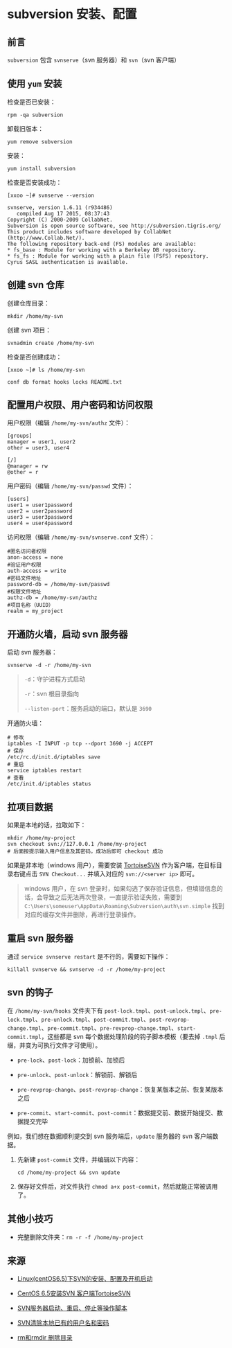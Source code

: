 # subversion 安装、配置

## 前言

`subversion` 包含 `svnserve`（svn 服务器）和 `svn`（svn 客户端）

## 使用 `yum` 安装

检查是否已安装：
```
rpm -qa subversion
```

卸载旧版本：
```
yum remove subversion
```

安装：
```
yum install subversion
```

检查是否安装成功：
```
[xxoo ~]# svnserve --version

svnserve, version 1.6.11 (r934486)
   compiled Aug 17 2015, 08:37:43
Copyright (C) 2000-2009 CollabNet.
Subversion is open source software, see http://subversion.tigris.org/
This product includes software developed by CollabNet (http://www.Collab.Net/).
The following repository back-end (FS) modules are available:
* fs_base : Module for working with a Berkeley DB repository.
* fs_fs : Module for working with a plain file (FSFS) repository.
Cyrus SASL authentication is available.
```

## 创建 svn 仓库

创建仓库目录：
```
mkdir /home/my-svn
```

创建 svn 项目：
```
svnadmin create /home/my-svn
```

检查是否创建成功：
```
[xxoo ~]# ls /home/my-svn

conf db format hooks locks README.txt
```

## 配置用户权限、用户密码和访问权限

用户权限（编辑 `/home/my-svn/authz` 文件）：
```
[groups]
manager = user1, user2
other = user3, user4

[/]
@manager = rw
@other = r
```

用户密码（编辑 `/home/my-svn/passwd` 文件）：
```
[users]
user1 = user1password
user2 = user2password
user3 = user3password
user4 = user4password
```

访问权限（编辑 `/home/my-svn/svnserve.conf` 文件）：
```
#匿名访问者权限
anon-access = none
#验证用户权限
auth-access = write
#密码文件地址
password-db = /home/my-svn/passwd
#权限文件地址
authz-db = /home/my-svn/authz
#项目名称（UUID）
realm = my_project
```

## 开通防火墙，启动 svn 服务器

启动 svn 服务器：
```
svnserve -d -r /home/my-svn
```
> `-d`：守护进程方式启动
>
> `-r`：svn 根目录指向
>
> `--listen-port`：服务启动的端口，默认是 `3690`

开通防火墙：
```
# 修改
iptables -I INPUT -p tcp --dport 3690 -j ACCEPT
# 保存
/etc/rc.d/init.d/iptables save
# 重启
service iptables restart
# 查看
/etc/init.d/iptables status
```

## 拉项目数据

如果是本地的话，拉取如下：
```
mkdir /home/my-project
svn checkout svn://127.0.0.1 /home/my-project
# 后面按提示输入用户信息及其密码，成功后即可 checkout 成功
```

如果是非本地（windows 用户），需要安装 [TortoiseSVN](https://tortoisesvn.net/) 作为客户端，在目标目录右键点击 `SVN Checkout...` 并填入对应的 `svn://<server ip>` 即可。

> windows 用户，在 svn 登录时，如果勾选了保存验证信息，但填错信息的话，会导致之后无法再次登录，一直提示验证失败，需要到 `C:\Users\someuser\AppData\Roaming\Subversion\auth\svn.simple` 找到对应的缓存文件并删除，再进行登录操作。

## 重启 svn 服务器

通过 `service svnserve restart` 是不行的，需要如下操作：
```
killall svnserve && svnserve -d -r /home/my-project
```

## svn 的钩子

在 `/home/my-svn/hooks` 文件夹下有 `post-lock.tmpl`、`post-unlock.tmpl`、`pre-lock.tmpl`、`pre-unlock.tmpl`、`post-commit.tmpl`、`post-revprop-change.tmpl`、`pre-commit.tmpl`、`pre-revprop-change.tmpl`、`start-commit.tmpl`，这些都是 svn 每个数据处理阶段的钩子脚本模板（要去掉 `.tmpl` 后缀，并变为可执行文件才可使用）。

* `pre-lock`、`post-lock`：加锁前、加锁后

* `pre-unlock`、`post-unlock`：解锁前、解锁后

* `pre-revprop-change`、`post-revprop-change`：恢复某版本之前、恢复某版本之后

* `pre-commit`、`start-commit`、`post-commit`：数据提交前、数据开始提交、数据提交完毕

例如，我们想在数据顺利提交到 svn 服务端后，`update` 服务器的 svn 客户端数据。

1. 先新建 `post-commit` 文件，并编辑以下内容：

    ```
    cd /home/my-project && svn update
    ```

1. 保存好文件后，对文件执行 `chmod a+x post-commit`，然后就能正常被调用了。

## 其他小技巧

* 完整删除文件夹：`rm -r -f /home/my-project`

## 来源

* [Linux(centOS6.5)下SVN的安装、配置及开机启动](http://www.blogjava.net/rockblue1988/archive/2014/11/19/420246.aspx)

* [CentOS 6.5安装SVN 客户端TortoiseSVN](http://www.linuxidc.com/Linux/2015-01/111748.htm)

* [SVN服务器启动、重启、停止等操作脚本](http://blog.csdn.net/long7181226/article/details/22316795)

* [ SVN清除本地已有的用户名和密码](http://blog.csdn.net/jubincn/article/details/7636786)

* [rm和rmdir 删除目录](http://blog.csdn.net/zzwdkxx/article/details/7948531)